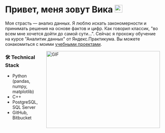 # Привет, меня зовут Вика <img src="https://media.giphy.com/media/hvRJCLFzcasrR4ia7z/giphy.gif" width="25px">

Моя страсть — анализ данных. Я люблю искать закономерности и принимать решения на основе фактов и цифр. Как говорил классик, "во всем мне хочется дойти до самой сути...". Сейчас я прохожу обучение на курсе "Аналитик данных" от Яндекс.Практикума. Вы можете ознакомиться с моими [учебными проектами](https://github.com/versiera/practicum_data_analysis).

  <img align="right" alt="GIF" src="https://github.com/abhisheknaiidu/abhisheknaiidu/blob/master/code.gif?raw=true" width="370" height="250" />
  
### 🛠 Technical Stack
*   Python (pandas, numpy, matplotlib)
*   C++
*   PostgreSQL, SQL Server
*   GitHub, Bitbucket
